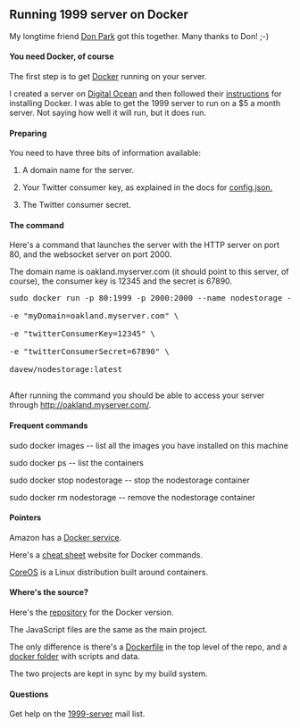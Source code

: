## Running 1999 server on Docker

My longtime friend <a href="https://github.com/donpark">Don Park</a> got this together. Many thanks to Don! ;-)

#### You need Docker, of course

The first step is to get <a href="https://www.docker.com/what-docker">Docker</a> running on your server. 

I created a server on <a href="https://www.digitalocean.com/">Digital Ocean</a> and then followed their <a href="https://www.digitalocean.com/community/tutorials/how-to-install-and-use-docker-on-ubuntu-16-04">instructions</a> for installing Docker. I was able to get the 1999 server to run on a $5 a month server. Not saying how well it will run, but it does run.

#### Preparing

You need to have three bits of information available:

1. A domain name for the server. 

2. Your Twitter consumer key, as explained in the docs for <a href="https://github.com/scripting/1999-project/blob/master/docs/setup.md#create-configjson">config.json.</a>

3. The Twitter consumer secret.

#### The command

Here's a command that launches the server with the HTTP server on port 80, and the websocket server on port 2000. 

The domain name is oakland.myserver.com (it should point to this server, of course), the consumer key is 12345 and the secret is 67890.

<pre>sudo docker run -p 80:1999 -p 2000:2000 --name nodestorage -d --restart=unless-stopped \

-e "myDomain=oakland.myserver.com" \

-e "twitterConsumerKey=12345" \

-e "twitterConsumerSecret=67890" \

davew/nodestorage:latest

</pre>

After running the command you should be able to access your server through http://oakland.myserver.com/.

#### Frequent commands

sudo docker images -- list all the images you have installed on this machine

sudo docker ps -- list the containers

sudo docker stop nodestorage -- stop the nodestorage container

sudo docker rm nodestorage -- remove the nodestorage container

#### Pointers

Amazon has a <a href="http://docs.aws.amazon.com/AmazonECS/latest/developerguide/docker-basics.html">Docker service</a>.

Here's a <a href="https://github.com/wsargent/docker-cheat-sheet">cheat sheet</a> website for Docker commands.

<a href="https://en.wikipedia.org/wiki/CoreOS">CoreOS</a> is a Linux distribution built around containers.

#### Where's the source?

Here's the <a href="https://github.com/scripting/nodeStorage-docker">repository</a> for the Docker version. 

The JavaScript files are the same as the main project. 

The only difference is there's a <a href="https://github.com/scripting/nodeStorage-docker/blob/master/Dockerfile">Dockerfile</a> in the top level of the repo, and a <a href="https://github.com/scripting/nodeStorage-docker/tree/master/docker">docker folder</a> with scripts and data. 

The two projects are kept in sync by my build system. 

#### Questions

Get help on the <a href="https://groups.google.com/forum/?fromgroups#!forum/1999-server">1999-server</a> mail list.

